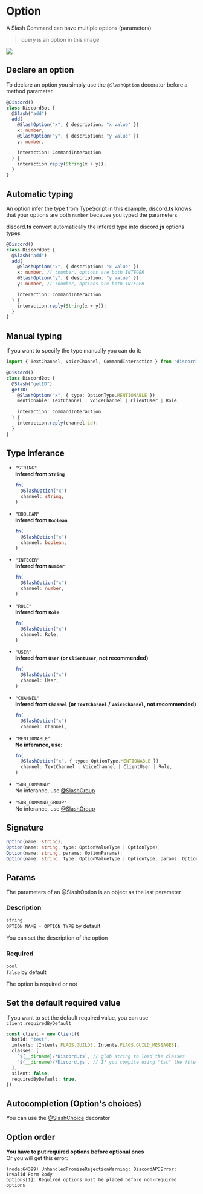 # Option

A Slash Command can have multiple options (parameters)

> query is an option in this image

![](/discord.ts/options.png)

## Declare an option

To declare an option you simply use the `@SlashOption` decorator before a method parameter

```ts
@Discord()
class DiscordBot {
  @Slash("add")
  add(
    @SlashOption("x", { description: "x value" })
    x: number,
    @SlashOption("y", { description: "y value" })
    y: number,

    interaction: CommandInteraction
  ) {
    interaction.reply(String(x + y));
  }
}
```

## Automatic typing

An option infer the type from TypeScript in this example, discord.**ts** knows that your options are both `number` because you typed the parameters

discord.**ts** convert automatically the infered type into discord.**js** options types

```ts
@Discord()
class DiscordBot {
  @Slash("add")
  add(
    @SlashOption("x", { description: "x value" })
    x: number, // :number, options are both INTEGER
    @SlashOption("y", { description: "y value" })
    y: number, // :number, options are both INTEGER

    interaction: CommandInteraction
  ) {
    interaction.reply(String(x + y));
  }
}
```

## Manual typing

If you want to specify the type manually you can do it:

```ts
import { TextChannel, VoiceChannel, CommandInteraction } from "discord.js";

@Discord()
class DiscordBot {
  @Slash("getID")
  getID(
    @SlashOption("x", { type: OptionType.MENTIONABLE })
    mentionable: TextChannel | VoiceChannel | ClientUser | Role,

    interaction: CommandInteraction
  ) {
    interaction.reply(channel.id);
  }
}
```

## Type inferance

- `"STRING"`  
  **Infered from `String`**

  ```ts
  fn(
    @SlashOption("x")
    channel: string,
  )
  ```

- `"BOOLEAN"`  
  **Infered from `Boolean`**

  ```ts
  fn(
    @SlashOption("x")
    channel: boolean,
  )
  ```

- `"INTEGER"`  
  **Infered from `Number`**

  ```ts
  fn(
    @SlashOption("x")
    channel: number,
  )
  ```

- `"ROLE"`  
  **Infered from `Role`**

  ```ts
  fn(
    @SlashOption("x")
    channel: Role,
  )
  ```

- `"USER"`  
  **Infered from `User` (or `ClientUser`, not recommended)**

  ```ts
  fn(
    @SlashOption("x")
    channel: User,
  )
  ```

- `"CHANNEL"`  
  **Infered from `Channel` (or `TextChannel` / `VoiceChannel`, not recommended)**

  ```ts
  fn(
    @SlashOption("x")
    channel: Channel,
  ```

- `"MENTIONABLE"`  
  **No inferance, use:**

  ```ts
  fn(
    @SlashOption("x", { type: OptionType.MENTIONABLE })
    channel: TextChannel | VoiceChannel | ClientUser | Role,
  )
  ```

- `"SUB_COMMAND"`  
  No inferance, use [@SlashGroup](/decorators/slashgroup/)
- `"SUB_COMMAND_GROUP"`  
  No inferance, use [@SlashGroup](/decorators/slashgroup/)

## Signature

```ts
Option(name: string);
Option(name: string, type: OptionValueType | OptionType);
Option(name: string, params: OptionParams);
Option(name: string, type: OptionValueType | OptionType, params: OptionParams);
```

## Params

The parameters of an @SlashOption is an object as the last parameter

### Description

`string`  
`OPTION_NAME - OPTION_TYPE` by default

You can set the description of the option

### Required

`bool`  
`false` by default

The option is required or not

## Set the default required value

if you want to set the default required value, you can use `client.requiredByDefault`

```ts
const client = new Client({
  botId: "test",
  intents: [Intents.FLAGS.GUILDS, Intents.FLAGS.GUILD_MESSAGES],
  classes: [
    `${__dirname}/*Discord.ts`, // glob string to load the classes
    `${__dirname}/*Discord.js`, // If you compile using "tsc" the file extension change to .js
  ],
  silent: false,
  requiredByDefault: true,
});
```

## Autocompletion (Option's choices)

You can use the [@SlashChoice](/decorators/slashchoice/) decorator

## Option order

**You have to put required options before optional ones**  
Or you will get this error:

```
(node:64399) UnhandledPromiseRejectionWarning: DiscordAPIError: Invalid Form Body
options[1]: Required options must be placed before non-required options
```
